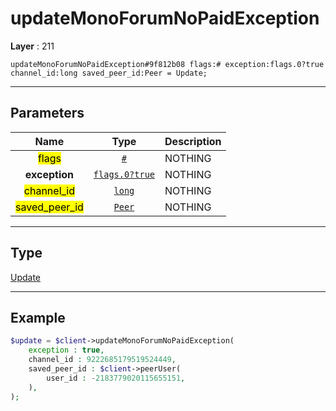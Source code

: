 # updateMonoForumNoPaidException

**Layer** : 211

```tl
updateMonoForumNoPaidException#9f812b08 flags:# exception:flags.0?true channel_id:long saved_peer_id:Peer = Update;
```

---

## Parameters

| Name | Type | Description |
| :---: | :---: | :--- |
| <mark>flags</mark> | [`#`](type/#) | NOTHING |
| **exception** | [`flags.0?true`](type/true) | NOTHING |
| <mark>channel_id</mark> | [`long`](type/long) | NOTHING |
| <mark>saved_peer_id</mark> | [`Peer`](type/Peer) | NOTHING |

---

## Type

[Update](type/Update)

---

## Example

```php
$update = $client->updateMonoForumNoPaidException(
	exception : true,
	channel_id : 9222685179519524449,
	saved_peer_id : $client->peerUser(
		user_id : -2183779020115655151,
	),
);
```